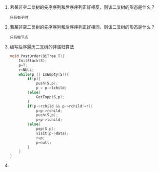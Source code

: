 

1. 若某非空二叉树的先序序列和后序序列正好相反，则该二叉树的形态是什么？

   ```
   只有右子树
   ```

   

2. 若某非空二叉树的先序序列和后序序列正好相同，则该二叉树的形态是什么？

   ```
   只有根节点
   ```

   

3. 编写后序遍历二叉树的非递归算法

   ```c
   void PostOrder(BiTree T){
       InitStack(S);
       p=T;
       r=NULL;
       while(p || IsEmpty(S)){
           if(p){
               push(S,p);
               p = p->lchild;
           }else{
               GetTopp(S,p);
           }
           if(p->rchild && p->rchild!=r){
               p=p->rchild;
               push(S,p);
               p=p->lchild;
           }else{
               pop(S,p);
               visit(p->data);
               r=p;
               p=null;
           }
       }
   }
   ```

   

4. 